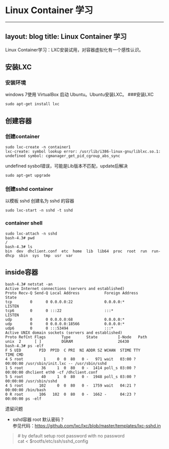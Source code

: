 # Linux Container 学习
---
layout: blog
title: Linux Container 学习
---
Linux Container学习：LXC安装试用，对容器虚拟化有一个感性认识。
## 安装LXC
### 安装环境
windows 7使用 VirtualBox 启动 Ubuntu。Ubuntu安装LXC。
###安装LXC
```
sudo apt-get install lxc
```
## 创建容器
### 创建container
```
sudo lxc-create -n container1
lxc-create: symbol lookup error: /usr/lib/i386-linux-gnu/liblxc.so.1: undefined symbol: cgmanager_get_pid_cgroup_abs_sync
```
undefined sysbol错误，可能是Lib版本不匹配，update后解决

```
sudo apt-get upgrade
```



### 创建sshd container
以模板 sshd 创建名为 sshd 的容器

```
sudo lxc-start -n sshd -t sshd
```

### container shell
```
sudo lxc-attach -n sshd
bash-4.3# pwd
/
bash-4.3# ls
bin  dev  dhclient.conf  etc  home  lib  lib64	proc  root  run  run-dhcp  sbin  sys  tmp  usr	var
```
## inside容器
```
bash-4.3# netstat -an
Active Internet connections (servers and established)
Proto Recv-Q Send-Q Local Address           Foreign Address         State      
tcp        0      0 0.0.0.0:22              0.0.0.0:*               LISTEN     
tcp6       0      0 :::22                   :::*                    LISTEN     
udp        0      0 0.0.0.0:68              0.0.0.0:*                          
udp        0      0 0.0.0.0:18566           0.0.0.0:*                          
udp6       0      0 :::53494                :::*                               
Active UNIX domain sockets (servers and established)
Proto RefCnt Flags       Type       State         I-Node   Path
unix  2      [ ]         DGRAM                    26430    
bash-4.3# ps -elf
F S UID        PID  PPID  C PRI  NI ADDR SZ WCHAN  STIME TTY          TIME CMD
4 S root         1     0  0  80   0 -   971 wait   03:00 ?        00:00:00 /usr/sbin/init.lxc -- /usr/sbin/sshd
1 S root        36     1  0  80   0 -  1414 poll_s 03:00 ?        00:00:00 dhclient eth0 -cf /dhclient.conf
5 S root        40     1  0  80   0 -  1948 poll_s 03:00 ?        00:00:00 /usr/sbin/sshd
4 S root       102     0  0  80   0 -  1759 wait   04:21 ?        00:00:00 /bin/bash
0 R root       106   102  0  80   0 -  1662 -      04:23 ?        00:00:00 ps -elf
```

遗留问题

- sshd容器 root 默认密码？  
   参见代码：https://github.com/lxc/lxc/blob/master/templates/lxc-sshd.in  
> \# by default setup root password with no password  
> cat <<EOF > $rootfs/etc/ssh/sshd_config  
